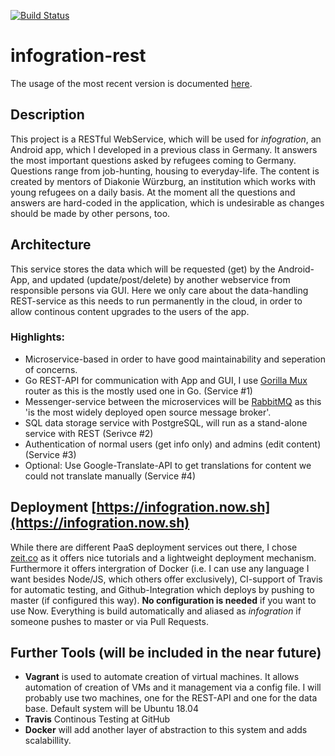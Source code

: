 [![Build Status](https://travis-ci.org/alex1ai/ugr-master-cc.svg?branch=master)](https://travis-ci.org/alex1ai/ugr-master-cc)

# infogration-rest

The usage of the most recent version is documented [here](https://github.com/alex1ai/ugr-master-cc/blob/gh-pages/usage.md).
## Description

This project is a RESTful WebService, which will be used for _infogration_, an Android app, which I developed in a previous class in Germany.
It answers the most important questions asked by refugees coming to Germany. Questions range from job-hunting, housing to everyday-life. The content is created by mentors of Diakonie Würzburg, an institution which works with young refugees on a daily basis.
At the moment all the questions and answers are hard-coded in the application, which is undesirable as changes should be made by other persons, too. 

## Architecture

This service stores the data which will be requested (get) by the Android-App, and updated (update/post/delete) by another webservice from responsible persons via GUI. Here we only care about the data-handling REST-service as this needs to run permanently in the cloud, in order to allow continous content upgrades to the users of the app.

### Highlights:
- Microservice-based in order to have good maintainability and seperation of concerns.
- Go REST-API for communication with App and GUI, I use [Gorilla Mux](https://github.com/gorilla/mux) router as this is the mostly used one in Go. (Service #1)
- Messenger-service between the microservices will be [RabbitMQ](https://github.com/streadway/amqp) as this 'is the most widely deployed open source message broker'.
- SQL data storage service with PostgreSQL, will run as a stand-alone service with REST (Serivce #2)
- Authentication of normal users (get info only) and admins (edit content) (Service #3)
- Optional: Use Google-Translate-API to get translations for content we could not translate manually (Service #4)

## Deployment [https://infogration.now.sh](https://infogration.now.sh)
While there are different PaaS deployment services out there, I chose [zeit.co](https://zeit.co/) as it offers nice tutorials and a lightweight deployment mechanism. Furthermore it offers intergration of Docker (i.e. I can use any language I want besides Node/JS, which others offer exclusively), CI-support of Travis for automatic testing, and Github-Integration which deploys by pushing to master (if configured this way). 
**No configuration is needed** if you want to use Now. Everything is build automatically and aliased as _infogration_ if someone pushes to master or via Pull Requests. 

## Further Tools (will be included in the near future)
- **Vagrant** is used to automate creation of virtual machines. It allows automation of creation of VMs and it management via a config file.
I will probably use two machines, one for the REST-API and one for the data base.
Default system will be Ubuntu 18.04
- **Travis** Continous Testing at GitHub
- **Docker** will add another layer of abstraction to this system and adds scalabillity.

